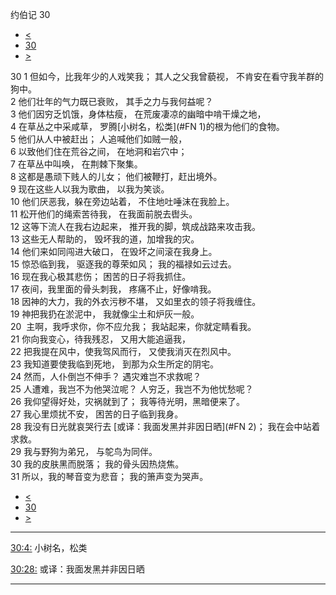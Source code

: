 ﻿





 约伯记 30




* [<](bible/JOB29.md)
* [30](bible/JOB.md)
* [>](bible/JOB31.md)



 
30 
1 但如今，比我年少的人戏笑我； 其人之父我曾藐视， 不肯安在看守我羊群的狗中。  
2 他们壮年的气力既已衰败， 其手之力与我何益呢？  
3 他们因穷乏饥饿，身体枯瘦， 在荒废凄凉的幽暗中啃干燥之地，  
4 在草丛之中采咸草， 罗腾[小树名，松类](#FN
1)的根为他们的食物。  
5 他们从人中被赶出； 人追喊他们如贼一般，  
6 以致他们住在荒谷之间， 在地洞和岩穴中；  
7 在草丛中叫唤， 在荆棘下聚集。  
8 这都是愚顽下贱人的儿女； 他们被鞭打，赶出境外。     
9 现在这些人以我为歌曲， 以我为笑谈。  
10 他们厌恶我，躲在旁边站着， 不住地吐唾沫在我脸上。  
11 松开他们的绳索苦待我， 在我面前脱去辔头。  
12 这等下流人在我右边起来， 推开我的脚，筑成战路来攻击我。  
13 这些无人帮助的， 毁坏我的道，加增我的灾。  
14 他们来如同闯进大破口， 在毁坏之间滚在我身上。  
15 惊恐临到我， 驱逐我的尊荣如风； 我的福禄如云过去。     
16 现在我心极其悲伤； 困苦的日子将我抓住。  
17 夜间，我里面的骨头刺我， 疼痛不止，好像啃我。  
18 因神的大力，我的外衣污秽不堪， 又如里衣的领子将我缠住。  
19 神把我扔在淤泥中， 我就像尘土和炉灰一般。  
20  主啊，我呼求你，你不应允我； 我站起来，你就定睛看我。  
21 你向我变心，待我残忍， 又用大能追逼我，  
22 把我提在风中，使我驾风而行， 又使我消灭在烈风中。  
23 我知道要使我临到死地， 到那为众生所定的阴宅。     
24 然而，人仆倒岂不伸手？ 遇灾难岂不求救呢？  
25 人遭难，我岂不为他哭泣呢？ 人穷乏，我岂不为他忧愁呢？  
26 我仰望得好处，灾祸就到了； 我等待光明，黑暗便来了。  
27 我心里烦扰不安， 困苦的日子临到我身。  
28 我没有日光就哀哭行去 [或译：我面发黑并非因日晒](#FN
2)； 我在会中站着求救。  
29 我与野狗为弟兄， 与鸵鸟为同伴。  
30 我的皮肤黑而脱落； 我的骨头因热烧焦。  
31 所以，我的琴音变为悲音； 我的箫声变为哭声。 
* [<](bible/JOB29.md)
* [30](bible/JOB.md)
* [>](bible/JOB31.md)





---


[30:4:](#V4)
小树名，松类


[30:28:](#V28)
或译：我面发黑并非因日晒




---









